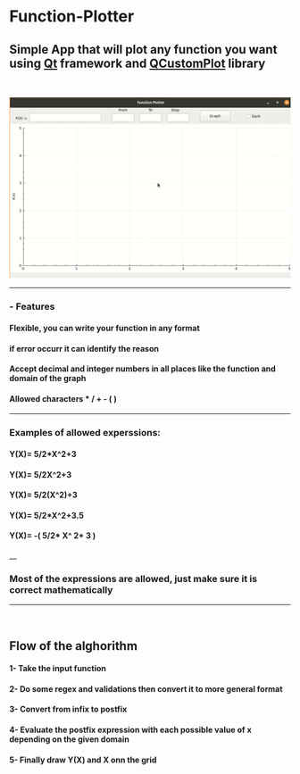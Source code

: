 # Function-Plotter
## Simple App that will plot any function you want using [Qt](https://www.qt.io/) framework and [QCustomPlot](https://www.qcustomplot.com/) library
<br>

![](gifEx.gif)

_______________________________________________________________________________________________________________

### - Features 
#### Flexible, you can write your function in any format
#### if error occurr it can identify the reason 
#### Accept decimal and integer numbers in all places like the function and domain of the graph
#### Allowed characters * / + - ( )

_______________________________________________________________________________________________________________

### Examples of allowed experssions:
#### Y(X)= 5/2*X^2+3
#### Y(X)= 5/2X^2+3
#### Y(X)= 5/2(X^2)+3
#### Y(X)= 5/2*X^2+3.5
#### Y(X)= -( 5/2* X^ 2+ 3 )
__
### Most of the expressions are allowed, just make sure it is correct mathematically

----------------------------------
<br>

## Flow of the alghorithm
#### 1- Take the input function
#### 2- Do some regex and validations then convert it to more general format
#### 3- Convert from infix to postfix
#### 4- Evaluate the postfix expression with each possible value of x depending on the given domain
#### 5- Finally draw Y(X) and X onn the grid

